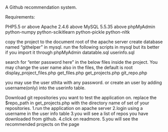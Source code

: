 A Github recommendation system.

Requirements:

PHP5.5 or above
Apache 2.4.6 above
MySQL 5.5.35 above
phpMyAdmin
python-numpy
python-scikitlearn
python-pickle
python-nltk


copy the project to the document root of the apache server
create database named “githelper” in mysql.
run the following scripts in mysql but its better if you import it through phpMyAdmin
datatable.sql
userinfo.sql

search for “enter password here”  in the below files inside the project.
You may change the user name also in the files, the default is root
display_project_files.php
get_files.php
get_projects.php
git_repo.php


you may use the user sthita with any password. or create an user by adding username(only) into the userinfo table.

Download git repositories you want to test the application on.
replace the $repo_path in get_projects.php with the directory name of set of your repositories.
1.run the application on apache server
2.login using a username in the user info table
3.you will see a list of repos you have downloaded from github.
4.click on readmore.
5.you will see the recommended projects on the page
